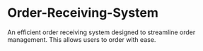 # Order-Receiving-System
An efficient order receiving system designed to streamline order management. This allows users to order with ease.
